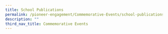 ```yaml
---
title: School Publications
permalink: /pioneer-engagement/Commemorative-Events/school-publications
description: ""
third_nav_title: Commemorative Events
---
```

